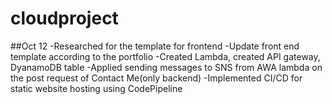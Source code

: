 # cloudproject

##Oct 12
-Researched for the template for frontend
-Update front end template according to the portfolio
-Created Lambda, created API gateway, DyanamoDB table 
-Applied sending messages to SNS from AWA lambda on the post request of Contact Me(only backend)
-Implemented CI/CD for static website hosting using CodePipeline
